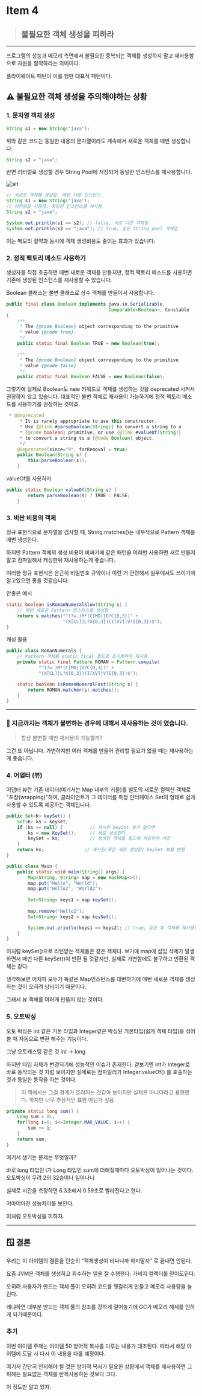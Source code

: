 # Item 4
> ## 불필요한 객체 생성을 피하라

---

프로그램의 성능과 메모리 측면에서 불필요한 중복되는 객체를 생성하지 말고 재사용함으로 자원을 절약하라는 의미이다.

플라이웨이트 패턴이 이를 행한 대표적 패턴이다.

## ⚠️ 불필요한 객체 생성을 주의해야하는 상황

### 1. 문자열 객체 생성

```java
String s1 = new String("java");
```
위와 같은 코드는 동일한 내용의 문자열이라도 계속해서 새로운 객체를 매번 생성합니다.

```java
String s2 = "java";
```
반면 리터럴로 생성할 경우 String Pool에 저장되어 동일한 인스턴스를 재사용합니다.

![alt](/image/image-4.png)


```java
// 새로운 객체를 생성함: 매번 다른 인스턴스
String s1 = new String("java");
// 리터럴을 사용함: 동일한 인스턴스를 재사용
String s2 = "java";

System.out.println(s1 == s2); // false, 서로 다른 객체임
System.out.println(s2 == "java"); // true, 같은 String pool 객체임
```

이는 메모리 절약과 동시에 객체 생성비용도 줄이는 효과가 있습니다.

### 2. 정적 팩토리 메소드 사용하기 

생성자를 직접 호출하면 매번 새로운 객체를 만들지만, 정적 팩토리 메소드를 사용하면 기존에 생성된 인스턴스를 재사용할 수 있습니다.

Boolean 클래스는 불변 클래스로 상수 객체를 만들어서 사용합니다.

```java
public final class Boolean implements java.io.Serializable,
                                      Comparable<Boolean>, Constable
{
    /**
     * The {@code Boolean} object corresponding to the primitive
     * value {@code true}.
     */
    public static final Boolean TRUE = new Boolean(true);

    /**
     * The {@code Boolean} object corresponding to the primitive
     * value {@code false}.
     */
    public static final Boolean FALSE = new Boolean(false);
```

그렇기에 실제로 Boolean도 new 키워드로 객체를 생성하는 것을 deprecated 시켜서 권장하지 않고 있습니다. 대표적인 불변 객체로 재사용이 가능하기에 정적 팩토리 메소드를 사용하기를 권장하는 것이죠.

```java
 * @deprecated
     * It is rarely appropriate to use this constructor.
     * Use {@link #parseBoolean(String)} to convert a string to a
     * {@code boolean} primitive, or use {@link #valueOf(String)}
     * to convert a string to a {@code Boolean} object.
     */
    @Deprecated(since="9", forRemoval = true)
    public Boolean(String s) {
        this(parseBoolean(s));
    }
```

valueOf를 사용하자 

```java
public static Boolean valueOf(String s) {
        return parseBoolean(s) ? TRUE : FALSE;
    }
```
### 3. 비싼 비용의 객체

정규 표현식으로 문자열을 검사할 때, String.matches()는 내부적으로 Pattern 객체를 매번 생성한다.

하지만 Pattern 객체의 생성 비용이 비싸기에 같은 패턴을 여러번 사용하면 새로 만들지 말고 컴파일해서 캐싱한뒤 재사용하는게 좋습니다.

이러한 정규 표현식은 은근히 비밀번호 규약이나 이런 거 관련해서 실무에서도 쓰이기에 알고있으면 좋을 것같습니다.

안좋은 예시

```java
static boolean isRomanNumeralSlow(String s) {
    // 매번 새로운 Pattern 인스턴스를 생성함
    return s.matches("^(?=.)M*(C[MD]|D?C{0,3})" +
                     "(X[CL]|L?X{0,3})(I[XV]|V?I{0,3})$");
}
```
캐싱 활용

```java
public class RomanNumerals {
    // Pattern 객체를 static final 필드로 초기화하여 재사용
    private static final Pattern ROMAN = Pattern.compile(
            "^(?=.)M*(C[MD]|D?C{0,3})" +
            "(X[CL]|L?X{0,3})(I[XV]|V?I{0,3})$");

    static boolean isRomanNumeralFast(String s) {
        return ROMAN.matcher(s).matches();
    }
}
```
---

### 🥸 지금까지는 객체가 불변하는 경우에 대해서 재사용하는 것이 였습니다.

>항상 불변할 때만 재사용이 가능할까?

그건 또 아닙니다. 가변하지만 여러 객체를 만들어 관리할 필요가 없을 때는 재사용하는게 좋습니다.

### 4. 어댑터 (뷰)

어댑터 뷰란 기존 데이터(여기서는 Map 내부의 키들)를 별도의 새로운 컬렉션 객체로 "포장(wrapping)"하여, 클라이언트가 그 데이터를 특정 인터페이스 Set의 형태로 쉽게 사용할 수 있도록 제공하는 객체입니다.

```java
public Set<K> keySet() {
    Set<K> ks = keySet;
    if (ks == null) {          // 캐시된 keySet 뷰가 없다면
        ks = new KeySet();     // 새로 생성한다.
        keySet = ks;           // 생성된 객체를 필드에 캐싱하여 저장
    }
    return ks;               // 캐시된(혹은 새로 생성된) keySet 뷰를 반환
}
```

```java
public class Main {
    public static void main(String[] args) {
        Map<String, String> map = new HashMap<>();
        map.put("Hello", "World");
        map.put("Hello2", "World2");
        
        Set<String> keys1 = map.keySet();
        
        map.remove("Hello2");
        Set<String> keys2 = map.keySet();

        System.out.println(keys1 == keys2); // true, 같은 뷰 객체를 재사용함
    }
}
```
이처럼 keySet()으로 리턴받는 객체들은 같은 객체다. 보기에 map에 삽입 삭제가 발생하면서 매번 다른 keySet()이 반환 될 것같지만, 실제로 가변함에도 불구하고 반환된 객체는 같다.

생각해보면 어처피 모두가 똑같은 Map인스턴스를 대변하기에 매번 새로운 객체를 생성하는 것이 오히려 낭비이기 때문이다.

그래서 뷰 객체를 여러개 만들지 않는 것이다.

### 5. 오토박싱

오토 박싱은 int 같은 기본 타입과 Integer같은 박싱된 기본타입(쉽게 객체 타입)을 섞어 쓸 때 자동으로 변환 해주는 기능이다.

그냥 오토캐스팅 같은 것 int -> long  

하지만 타입 자체가 변경되기에 성능적인 이슈가 존재한다. 겉보기엔 int가 Integer로 바로 동작되는 것 처럼 보이지만 실제로는 컴파일러가 Integer.valueOf() 를 호출하는 것과 동일한 동작을 하는 것이다.

> 이 책에서는 그걸 경계가 흐려지는 것같아 보이지만 실제론 아니다라고 표현헀다. 하지만 너무 추상적인 표현 아닌가 싶음 

```java
private static long sum() {
	Long sum = 0L;
	for(long i=0; i<=Integer.MAX_VALUE; i++) {
		sum += i;
	}
	return sum;
}
```
여기서 생기는 문제는 무엇일까?

바로 long 타입인 i가 Long 타입인 sum에 더해질때마다 오토박싱이 일어나는 것이다.
오토박싱이 무려 2의 32승이나 일어나니

실제로 시간을 측정하면 6.3초에서 0.59초로 빨라진다고 한다.

어마어마한 성능차이를 보인다.

이처럼 오토박싱을 피하자.

---
## 🪟 결론 

우리는 이 아이템의 결론을 단순히 "객체생성이 비싸니까 하지말자" 로 끝내면 안된다.

요즘 JVM은 객체를 생성하고 회수하는 일을 잘 수행한다. 가비지 컬렉터를 믿어도된다.

오히려 사용자가 만드는 객체 풀이 오히려 코드를 헷갈리게 만들고 메모리 사용량을 늘린다.

왜냐하면 대부분 만드는 객체 풀의 참조를 강하게 걸어놓기에 GC가 메모리 해제를 안하게 되기때문이다.

### 추가 

이번 아이템 주제는 아이템 50 방어적 복사를 다루는 내용가 대조된다. 따라서 해당 아이템에 도달 시 다시 이 내용을 다룰 예정이다.

여기서 간단히 인지해야 될 것은 방어적 복사가 필요한 상황에서 객체를 재사용하면 그 피해는 필요없는 객체를 반복사용하는 것보다 크다.

이 정도만 알고 있자.

